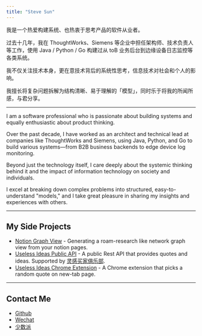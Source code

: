 ```yaml
---
title: "Steve Sun"
---
```


我是一个热爱构建系统、也热衷于思考产品的软件从业者。

过去十几年，我在 ThoughtWorks、Siemens 等企业中担任架构师、技术负责人等工作，使用 Java / Python / Go 构建过从 toB 业务后台到边缘设备日志监控等各类系统。

我不仅关注技术本身，更在意技术背后的系统性思考，信息技术对社会和个人的影响。

我擅长将复杂问题拆解为结构清晰、易于理解的「模型」，同时乐于将我的所闻所感，与君分享。

---

I am a software professional who is passionate about building systems and equally enthusiastic about product thinking.

Over the past decade, I have worked as an architect and technical lead at companies like ThoughtWorks and Siemens, using Java, Python, and Go to build various systems—from B2B business backends to edge device log monitoring.

Beyond just the technology itself, I care deeply about the systemic thinking behind it and the impact of information technology on society and individuals.

I excel at breaking down complex problems into structured, easy-to-understand "models," and I take great pleasure in sharing my insights and experiences with others.

---

## My Side Projects

- [Notion Graph View](https://github.com/stevedsun/notion-graph-view) - Generating a roam-research like network graph view from your notion pages.
- [Useless Ideas Public API](https://q24.io/useless) - A public Rest API that provides quotes and ideas. Supported by [灵感买家俱乐部](https://club.q24.io/).
- [Useless Ideas Chrome Extension](https://github.com/stevedsun/useless-idea-chrome-extension) - A Chrome extension that picks a random quote on new-tab page.

---

## Contact Me

- [Github](https://github.com/stevedsun)
- [Wechat](https://mp.weixin.qq.com/s/zSNl-n4B9l9wyZYGVcnVJw)
- [少数派](https://sspai.com/u/radiowave/overview)
